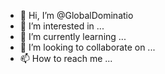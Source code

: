 - 👋 Hi, I’m @GlobalDominatio
- 👀 I’m interested in ...
- 🌱 I’m currently learning ...
- 💞️ I’m looking to collaborate on ...
- 📫 How to reach me ...

<!---
GlobalDominatio/GlobalDominatio is a ✨ special ✨ repository because its `README.md` (this file) appears on your GitHub profile.
You can click the Preview link to take a look at your changes.
--->
